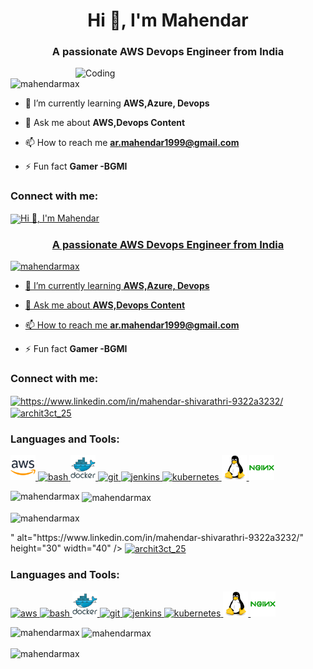 <h1 align="center">Hi 👋, I'm Mahendar</h1>
<h3 align="center">A passionate AWS Devops Engineer from India</h3>
<img align="right" alt="Coding" width="400" src="https://www.simplilearn.com/ice9/free_resources_article_thumb/Top_reasons_to_learn_DevOps.jpg">

<p align="left"> <img src="https://komarev.com/ghpvc/?username=mahendarmax&label=Profile%20views&color=0e75b6&style=flat" alt="mahendarmax" /> </p>

- 🌱 I’m currently learning **AWS,Azure, Devops**

- 💬 Ask me about **AWS,Devops Content**

- 📫 How to reach me **ar.mahendar1999@gmail.com**

- ⚡ Fun fact **Gamer -BGMI**

<h3 align="left">Connect with me:</h3>
<p align="left">
<a href="https://linkedin.com/in/https://www.linkedin.com/in/mahendar-shivarathri-9322a3232/" target="blank"><img align="center" src="<h1 align="center">Hi 👋, I'm Mahendar</h1>
<h3 align="center">A passionate AWS Devops Engineer from India</h3>

<p align="left"> <img src="https://komarev.com/ghpvc/?username=mahendarmax&label=Profile%20views&color=0e75b6&style=flat" alt="mahendarmax" /> </p>

- 🌱 I’m currently learning **AWS,Azure, Devops**

- 💬 Ask me about **AWS,Devops Content**

- 📫 How to reach me **ar.mahendar1999@gmail.com**

- ⚡ Fun fact **Gamer -BGMI**

<h3 align="left">Connect with me:</h3>
<p align="left">
<a href="https://linkedin.com/in/https://www.linkedin.com/in/mahendar-shivarathri-9322a3232/" target="blank"><img align="center" src="https://t3.ftcdn.net/jpg/04/37/88/86/360_F_437888641_XrjjuAwATXWNx10jQurCDaXXJnobhDi4.jpg" alt="https://www.linkedin.com/in/mahendar-shivarathri-9322a3232/" height="30" width="40" /></a>
<a href="https://instagram.com/archit3ct_25" target="blank"><img align="center" src="https://robots.net/wp-content/uploads/2020/03/Photo-by-Tumisu-1-1-600x595.jpg" alt="archit3ct_25" height="30" width="40" /></a>
</p>

<h3 align="left">Languages and Tools:</h3>
<p align="left"> <a href="https://aws.amazon.com" target="_blank" rel="noreferrer"> <img src="https://raw.githubusercontent.com/devicons/devicon/master/icons/amazonwebservices/amazonwebservices-original-wordmark.svg" alt="aws" width="40" height="40"/> </a> <a href="https://www.gnu.org/software/bash/" target="_blank" rel="noreferrer"> <img src="https://www.vectorlogo.zone/logos/gnu_bash/gnu_bash-icon.svg" alt="bash" width="40" height="40"/> </a> <a href="https://www.docker.com/" target="_blank" rel="noreferrer"> <img src="https://raw.githubusercontent.com/devicons/devicon/master/icons/docker/docker-original-wordmark.svg" alt="docker" width="40" height="40"/> </a> <a href="https://git-scm.com/" target="_blank" rel="noreferrer"> <img src="https://www.vectorlogo.zone/logos/git-scm/git-scm-icon.svg" alt="git" width="40" height="40"/> </a> <a href="https://www.jenkins.io" target="_blank" rel="noreferrer"> <img src="https://www.vectorlogo.zone/logos/jenkins/jenkins-icon.svg" alt="jenkins" width="40" height="40"/> </a> <a href="https://kubernetes.io" target="_blank" rel="noreferrer"> <img src="https://www.vectorlogo.zone/logos/kubernetes/kubernetes-icon.svg" alt="kubernetes" width="40" height="40"/> </a> <a href="https://www.linux.org/" target="_blank" rel="noreferrer"> <img src="https://raw.githubusercontent.com/devicons/devicon/master/icons/linux/linux-original.svg" alt="linux" width="40" height="40"/> </a> <a href="https://www.nginx.com" target="_blank" rel="noreferrer"> <img src="https://raw.githubusercontent.com/devicons/devicon/master/icons/nginx/nginx-original.svg" alt="nginx" width="40" height="40"/> </a> </p>

<p><img align="left" src="https://github-readme-stats.vercel.app/api/top-langs?username=mahendarmax&show_icons=true&locale=en&layout=compact" alt="mahendarmax" /></p>

<p>&nbsp;<img align="center" src="https://github-readme-stats.vercel.app/api?username=mahendarmax&show_icons=true&locale=en" alt="mahendarmax" /></p>

<p><img align="center" src="https://github-readme-streak-stats.herokuapp.com/?user=mahendarmax&" alt="mahendarmax" /></p>
" alt="https://www.linkedin.com/in/mahendar-shivarathri-9322a3232/" height="30" width="40" /></a>
<a href="https://instagram.com/archit3ct_25" target="blank"><img align="center" src="https://raw.githubusercontent.com/rahuldkjain/github-profile-readme-generator/master/src/images/icons/Social/instagram.svg" alt="archit3ct_25" height="30" width="40" /></a>
</p>

<h3 align="left">Languages and Tools:</h3>
<p align="left"> <a href="https://aws.amazon.com" target="_blank" rel="noreferrer"> <img src="https://pbs.twimg.com/profile_images/1599829788369113089/FrdYoQ1o_400x400.jpg" alt="aws" width="40" height="40"/> </a> <a href="https://www.gnu.org/software/bash/" target="_blank" rel="noreferrer"> <img src="https://www.vectorlogo.zone/logos/gnu_bash/gnu_bash-icon.svg" alt="bash" width="40" height="40"/> </a> <a href="https://www.docker.com/" target="_blank" rel="noreferrer"> <img src="https://raw.githubusercontent.com/devicons/devicon/master/icons/docker/docker-original-wordmark.svg" alt="docker" width="40" height="40"/> </a> <a href="https://git-scm.com/" target="_blank" rel="noreferrer"> <img src="https://www.vectorlogo.zone/logos/git-scm/git-scm-icon.svg" alt="git" width="40" height="40"/> </a> <a href="https://www.jenkins.io" target="_blank" rel="noreferrer"> <img src="https://www.vectorlogo.zone/logos/jenkins/jenkins-icon.svg" alt="jenkins" width="40" height="40"/> </a> <a href="https://kubernetes.io" target="_blank" rel="noreferrer"> <img src="https://www.vectorlogo.zone/logos/kubernetes/kubernetes-icon.svg" alt="kubernetes" width="40" height="40"/> </a> <a href="https://www.linux.org/" target="_blank" rel="noreferrer"> <img src="https://raw.githubusercontent.com/devicons/devicon/master/icons/linux/linux-original.svg" alt="linux" width="40" height="40"/> </a> <a href="https://www.nginx.com" target="_blank" rel="noreferrer"> <img src="https://raw.githubusercontent.com/devicons/devicon/master/icons/nginx/nginx-original.svg" alt="nginx" width="40" height="40"/> </a> </p>

<p><img align="left" src="https://github-readme-stats.vercel.app/api/top-langs?username=mahendarmax&show_icons=true&locale=en&layout=compact" alt="mahendarmax" /></p>

<p>&nbsp;<img align="center" src="https://github-readme-stats.vercel.app/api?username=mahendarmax&show_icons=true&locale=en" alt="mahendarmax" /></p>

<p><img align="center" src="https://github-readme-streak-stats.herokuapp.com/?user=mahendarmax&" alt="mahendarmax" /></p>
